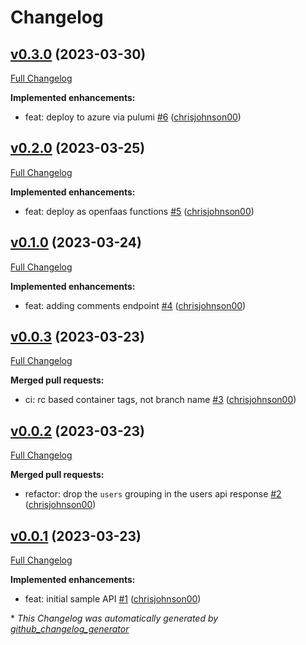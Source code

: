 # Changelog

## [v0.3.0](https://github.com/chrisjohnson00/python-api-sample/tree/v0.3.0) (2023-03-30)

[Full Changelog](https://github.com/chrisjohnson00/python-api-sample/compare/v0.2.0...v0.3.0)

**Implemented enhancements:**

- feat: deploy to azure via pulumi [\#6](https://github.com/chrisjohnson00/python-api-sample/pull/6) ([chrisjohnson00](https://github.com/chrisjohnson00))

## [v0.2.0](https://github.com/chrisjohnson00/python-api-sample/tree/v0.2.0) (2023-03-25)

[Full Changelog](https://github.com/chrisjohnson00/python-api-sample/compare/v0.1.0...v0.2.0)

**Implemented enhancements:**

- feat: deploy as openfaas functions [\#5](https://github.com/chrisjohnson00/python-api-sample/pull/5) ([chrisjohnson00](https://github.com/chrisjohnson00))

## [v0.1.0](https://github.com/chrisjohnson00/python-api-sample/tree/v0.1.0) (2023-03-24)

[Full Changelog](https://github.com/chrisjohnson00/python-api-sample/compare/v0.0.3...v0.1.0)

**Implemented enhancements:**

- feat: adding comments endpoint [\#4](https://github.com/chrisjohnson00/python-api-sample/pull/4) ([chrisjohnson00](https://github.com/chrisjohnson00))

## [v0.0.3](https://github.com/chrisjohnson00/python-api-sample/tree/v0.0.3) (2023-03-23)

[Full Changelog](https://github.com/chrisjohnson00/python-api-sample/compare/v0.0.2...v0.0.3)

**Merged pull requests:**

- ci: rc based container tags, not branch name [\#3](https://github.com/chrisjohnson00/python-api-sample/pull/3) ([chrisjohnson00](https://github.com/chrisjohnson00))

## [v0.0.2](https://github.com/chrisjohnson00/python-api-sample/tree/v0.0.2) (2023-03-23)

[Full Changelog](https://github.com/chrisjohnson00/python-api-sample/compare/v0.0.1...v0.0.2)

**Merged pull requests:**

- refactor: drop the `users` grouping in the users api response [\#2](https://github.com/chrisjohnson00/python-api-sample/pull/2) ([chrisjohnson00](https://github.com/chrisjohnson00))

## [v0.0.1](https://github.com/chrisjohnson00/python-api-sample/tree/v0.0.1) (2023-03-23)

[Full Changelog](https://github.com/chrisjohnson00/python-api-sample/compare/ed1d1ffd0978e99f987f2b7b7496e3fe17b71a54...v0.0.1)

**Implemented enhancements:**

- feat: initial sample API [\#1](https://github.com/chrisjohnson00/python-api-sample/pull/1) ([chrisjohnson00](https://github.com/chrisjohnson00))



\* *This Changelog was automatically generated by [github_changelog_generator](https://github.com/github-changelog-generator/github-changelog-generator)*
